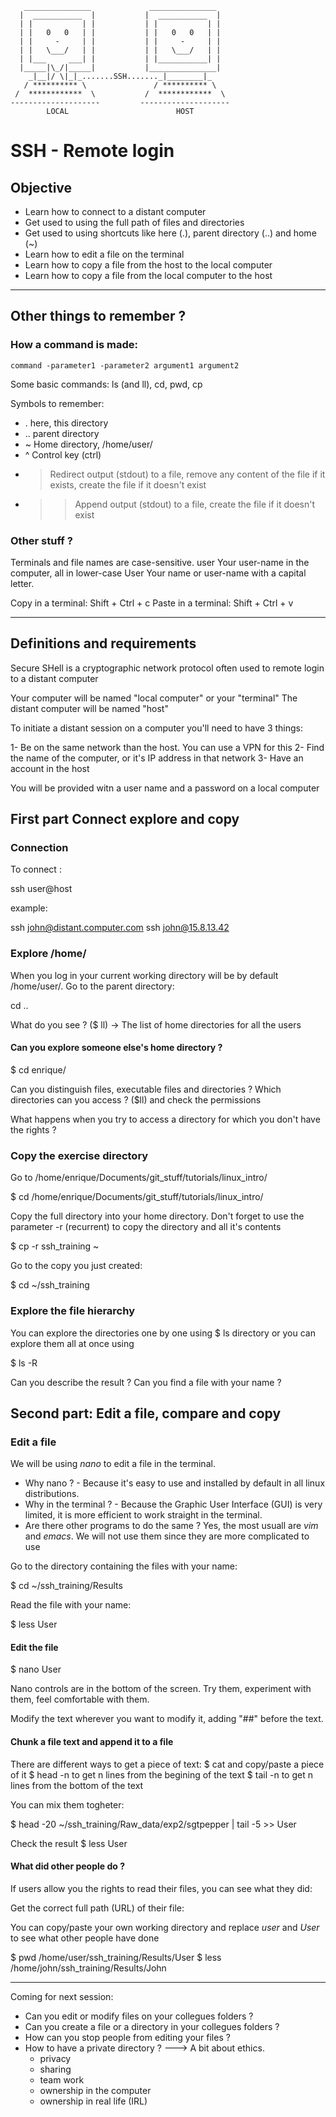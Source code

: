 ```
   _______________             _______________
  |  ___________  |           |  ___________  |
  | |           | |           | |           | |
  | |   0   0   | |           | |   0   0   | |
  | |     -     | |           | |     -     | |
  | |   \___/   | |           | |   \___/   | |
  | |___     ___| |           | |___________| |
  |_____|\_/|_____|           |_______________|
    _|__|/ \|_|_.......SSH......._|________|_
   / ********** \               / ********** \
 /  ************  \           /  ************  \
--------------------         --------------------
        LOCAL                        HOST
```

# SSH - Remote login

## Objective

* Learn how to connect to a distant computer
* Get used to using the full path of files and directories
* Get used to using shortcuts like here (.), parent directory (..) and home (~)
* Learn how to edit a file on the terminal
* Learn how to copy a file from the host to the local computer
* Learn how to copy a file from the local computer to the host

---

## Other things to remember ?

### How a command is made:
```
command -parameter1 -parameter2 argument1 argument2
```

Some basic commands:
ls (and ll), cd, pwd, cp

Symbols to remember:
* .	here, this directory
* ..	parent directory
* ~	Home directory, /home/user/
* ^	Control key (ctrl)
* >	Redirect output (stdout) to a file, remove any content of the file if it exists, create the file if it doesn't exist
* >>	Append output (stdout) to a file, create the file if it doesn't exist



### Other stuff ?

Terminals and file names are case-sensitive.
user	Your user-name in the computer, all in lower-case 
User	Your name or user-name with a capital letter.

Copy in a terminal:		Shift + Ctrl + c
Paste in a terminal:	Shift + Ctrl + v

---

## Definitions and requirements

Secure SHell is a cryptographic network protocol often used to remote login to a distant computer


Your computer will be named "local computer" or your "terminal"
The distant computer will be named "host"


To initiate a distant session on a computer you'll need to have 3 things:

1- Be on the same network than the host. You can use a VPN for this
2- Find the name of the computer, or it's IP address in that network
3- Have an account in the host

You will be provided witn a user name and a password on a local computer


## First part Connect explore and copy


### Connection

To connect :

ssh user@host

example:

ssh john@distant.computer.com
ssh john@15.8.13.42



### Explore /home/

When you log in your current working directory will be by default /home/user/.
Go to the parent directory:

cd ..

What do you see ? ($ ll)
-> The list of home directories for all the users

#### Can you explore someone else's home directory ?

$ cd enrique/

Can you distinguish files, executable files and directories ?
Which directories can you access ?
($ll) and check the permissions

What happens when you try to access a directory for which you don't have the rights ?



### Copy the exercise directory

Go to /home/enrique/Documents/git_stuff/tutorials/linux_intro/

$ cd /home/enrique/Documents/git_stuff/tutorials/linux_intro/


Copy the full directory into your home directory.
Don't forget to use the parameter -r (recurrent) to copy the directory and all it's contents

$ cp -r ssh_training ~

Go to the copy you just created:

$ cd ~/ssh_training



### Explore the file hierarchy

You can explore the directories one by one using $ ls directory
or you can explore them all at once using 

$ ls -R

Can you describe the result ?
Can you find a file with your name ?




## Second part: Edit a file, compare and copy


### Edit a file

We will be using *nano* to edit a file in the terminal.

* Why nano ? - Because it's easy to use and installed by default in all linux distributions.
* Why in the terminal ? - Because the Graphic User Interface (GUI) is very limited, it is more efficient to work straight in the terminal.
* Are there other programs to do the same ? Yes, the most usuall are *vim* and *emacs*. We will not use them since they are more complicated to use


Go to the directory containing the files with your name:

$ cd ~/ssh_training/Results


Read the file with your name:

$ less User


#### Edit the file

$ nano User

Nano controls are in the bottom of the screen. Try them, experiment with them, feel comfortable with them.


Modify the text wherever you want to modify it, adding "##" before the text.


#### Chunk a file text and append it to a file

There are different ways to get a piece of text:
$ cat and copy/paste a piece of it
$ head -n to get n lines from the begining of the text
$ tail -n to get n lines from the bottom of the text

You can mix them togheter:

$ head -20 ~/ssh_training/Raw_data/exp2/sgtpepper | tail -5 >> User

Check the result
$ less User



#### What did other people do ?

If users allow you the rights to read their files, you can see what they did:

Get the correct full path (URL) of their file:



You can copy/paste your own working directory and replace *user* and *User* to see what other people have done

$ pwd
/home/user/ssh_training/Results/User
$ less /home/john/ssh_training/Results/John

---
Coming for next session:

- Can you edit or modify files on your collegues folders ?
- Can you create a file or a directory in your collegues folders ?
- How can you stop people from editing your files ?
- How to have a private directory ?
---> A bit about ethics.
	- privacy
	- sharing
	- team work
	- ownership in the computer
	- ownership in real life (IRL)
